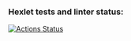 ### Hexlet tests and linter status:
[![Actions Status](https://github.com/Lena-K-03/qa-engineer-project-84/actions/workflows/hexlet-check.yml/badge.svg)](https://github.com/Lena-K-03/qa-engineer-project-84/actions)